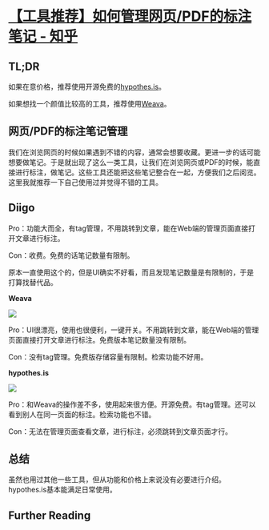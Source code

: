 # [【工具推荐】如何管理网页/PDF的标注笔记 - 知乎](https://zhuanlan.zhihu.com/p/57532779?simpread_mode=read)

## **TL;DR**

如果在意价格，推荐使用开源免费的[hypothes.is](https://web.hypothes.is/)。

如果想找一个颜值比较高的工具，推荐使用[Weava](https://www.weavatools.com/)。

## **网页/PDF的标注笔记管理**

我们在浏览网页的时候如果遇到不错的内容，通常会想要收藏。更进一步的话可能想要做笔记。于是就出现了这么一类工具，让我们在浏览网页或PDF的时候，能直接进行标注，做笔记。这些工具还能把这些笔记整合在一起，方便我们之后阅览。这里我就推荐一下自己使用过并觉得不错的工具。

## **Diigo**

Pro：功能大而全，有tag管理，不用跳转到文章，能在Web端的管理页面直接打开文章进行标注。

Con：收费。免费的话笔记数量有限制。

原本一直使用这个的，但是UI确实不好看，而且发现笔记数量是有限制的，于是打算找替代品。

**Weava**

![](https://pic2.zhimg.com/v2-ee8684bafab9515a7d6627216bb01da1_b.jpg)

Pro：UI很漂亮，使用也很便利，一键开关。不用跳转到文章，能在Web端的管理页面直接打开文章进行标注。免费版本笔记数量没有限制。

Con：没有tag管理。免费版存储容量有限制。检索功能不好用。

**hypothes.is**

![](https://pic3.zhimg.com/v2-32ba603e759f5b059cb1d7c4eeabfdca_b.jpg)

Pro：和Weava的操作差不多，使用起来很方便。开源免费。有tag管理。还可以看到别人在同一页面的标注。检索功能也不错。

Con：无法在管理页面查看文章，进行标注，必须跳转到文章页面才行。

## **总结**

虽然也用过其他一些工具，但从功能和价格上来说没有必要进行介绍。hypothes.is基本能满足日常使用。

## Further Reading
